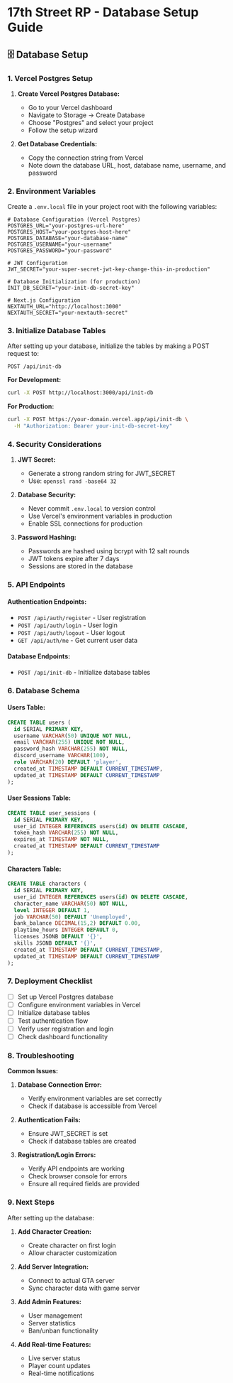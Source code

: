 # 17th Street RP - Database Setup Guide

## 🗄️ Database Setup

### 1. Vercel Postgres Setup

1. **Create Vercel Postgres Database:**
   - Go to your Vercel dashboard
   - Navigate to Storage → Create Database
   - Choose "Postgres" and select your project
   - Follow the setup wizard

2. **Get Database Credentials:**
   - Copy the connection string from Vercel
   - Note down the database URL, host, database name, username, and password

### 2. Environment Variables

Create a `.env.local` file in your project root with the following variables:

```env
# Database Configuration (Vercel Postgres)
POSTGRES_URL="your-postgres-url-here"
POSTGRES_HOST="your-postgres-host-here"
POSTGRES_DATABASE="your-database-name"
POSTGRES_USERNAME="your-username"
POSTGRES_PASSWORD="your-password"

# JWT Configuration
JWT_SECRET="your-super-secret-jwt-key-change-this-in-production"

# Database Initialization (for production)
INIT_DB_SECRET="your-init-db-secret-key"

# Next.js Configuration
NEXTAUTH_URL="http://localhost:3000"
NEXTAUTH_SECRET="your-nextauth-secret"
```

### 3. Initialize Database Tables

After setting up your database, initialize the tables by making a POST request to:

```
POST /api/init-db
```

**For Development:**
```bash
curl -X POST http://localhost:3000/api/init-db
```

**For Production:**
```bash
curl -X POST https://your-domain.vercel.app/api/init-db \
  -H "Authorization: Bearer your-init-db-secret-key"
```

### 4. Security Considerations

1. **JWT Secret:**
   - Generate a strong random string for JWT_SECRET
   - Use: `openssl rand -base64 32`

2. **Database Security:**
   - Never commit `.env.local` to version control
   - Use Vercel's environment variables in production
   - Enable SSL connections for production

3. **Password Hashing:**
   - Passwords are hashed using bcrypt with 12 salt rounds
   - JWT tokens expire after 7 days
   - Sessions are stored in the database

### 5. API Endpoints

#### Authentication Endpoints:

- `POST /api/auth/register` - User registration
- `POST /api/auth/login` - User login
- `POST /api/auth/logout` - User logout
- `GET /api/auth/me` - Get current user data

#### Database Endpoints:

- `POST /api/init-db` - Initialize database tables

### 6. Database Schema

#### Users Table:
```sql
CREATE TABLE users (
  id SERIAL PRIMARY KEY,
  username VARCHAR(50) UNIQUE NOT NULL,
  email VARCHAR(255) UNIQUE NOT NULL,
  password_hash VARCHAR(255) NOT NULL,
  discord_username VARCHAR(100),
  role VARCHAR(20) DEFAULT 'player',
  created_at TIMESTAMP DEFAULT CURRENT_TIMESTAMP,
  updated_at TIMESTAMP DEFAULT CURRENT_TIMESTAMP
);
```

#### User Sessions Table:
```sql
CREATE TABLE user_sessions (
  id SERIAL PRIMARY KEY,
  user_id INTEGER REFERENCES users(id) ON DELETE CASCADE,
  token_hash VARCHAR(255) NOT NULL,
  expires_at TIMESTAMP NOT NULL,
  created_at TIMESTAMP DEFAULT CURRENT_TIMESTAMP
);
```

#### Characters Table:
```sql
CREATE TABLE characters (
  id SERIAL PRIMARY KEY,
  user_id INTEGER REFERENCES users(id) ON DELETE CASCADE,
  character_name VARCHAR(50) NOT NULL,
  level INTEGER DEFAULT 1,
  job VARCHAR(50) DEFAULT 'Unemployed',
  bank_balance DECIMAL(15,2) DEFAULT 0.00,
  playtime_hours INTEGER DEFAULT 0,
  licenses JSONB DEFAULT '{}',
  skills JSONB DEFAULT '{}',
  created_at TIMESTAMP DEFAULT CURRENT_TIMESTAMP,
  updated_at TIMESTAMP DEFAULT CURRENT_TIMESTAMP
);
```

### 7. Deployment Checklist

- [ ] Set up Vercel Postgres database
- [ ] Configure environment variables in Vercel
- [ ] Initialize database tables
- [ ] Test authentication flow
- [ ] Verify user registration and login
- [ ] Check dashboard functionality

### 8. Troubleshooting

**Common Issues:**

1. **Database Connection Error:**
   - Verify environment variables are set correctly
   - Check if database is accessible from Vercel

2. **Authentication Fails:**
   - Ensure JWT_SECRET is set
   - Check if database tables are created

3. **Registration/Login Errors:**
   - Verify API endpoints are working
   - Check browser console for errors
   - Ensure all required fields are provided

### 9. Next Steps

After setting up the database:

1. **Add Character Creation:**
   - Create character on first login
   - Allow character customization

2. **Add Server Integration:**
   - Connect to actual GTA server
   - Sync character data with game server

3. **Add Admin Features:**
   - User management
   - Server statistics
   - Ban/unban functionality

4. **Add Real-time Features:**
   - Live server status
   - Player count updates
   - Real-time notifications 